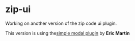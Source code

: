 # zip-ui

Working on another version of the zip code ui plugin.

This version is using the[simple modal plugin](http://www.ericmmartin.com/projects/simplemodal/) by
**Eric Martin**
